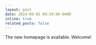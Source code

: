 ```yaml
---
layout: post
date: 2024-09-01 09:59:00-0400
inline: true
related_posts: false
---
```


The new homepage is available. Welcome!
